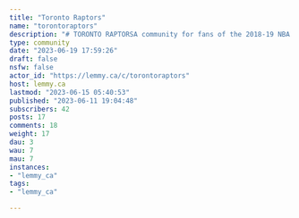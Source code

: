 ```yaml
---
title: "Toronto Raptors" 
name: "torontoraptors"
description: "# TORONTO RAPTORSA community for fans of the 2018-19 NBA Champion Toronto Raptors.**INFO**- Be civil and welcoming- no self-promotion or spam- no trolling or attacks"
type: community
date: "2023-06-19 17:59:26"
draft: false
nsfw: false
actor_id: "https://lemmy.ca/c/torontoraptors"
host: lemmy.ca
lastmod: "2023-06-15 05:40:53"
published: "2023-06-11 19:04:48"
subscribers: 42
posts: 17
comments: 18
weight: 17
dau: 3
wau: 7
mau: 7
instances:
- "lemmy_ca"
tags: 
- "lemmy_ca"

---
```

